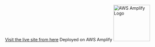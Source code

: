 [Visit the live site from here](https://main.d1pg6jzyt2g7cr.amplifyapp.com/)
Deployed on AWS Amplify 
<img src="https://media.licdn.com/dms/image/C4E12AQETYGZfVDAe2g/article-cover_image-shrink_720_1280/0/1556366965108?e=2147483647&v=beta&t=Ii6oHm2pp2KhKHoFOXtcFnpdkSkS9KANQ4giwfw7MNg" alt="AWS Amplify Logo" width="120" />
